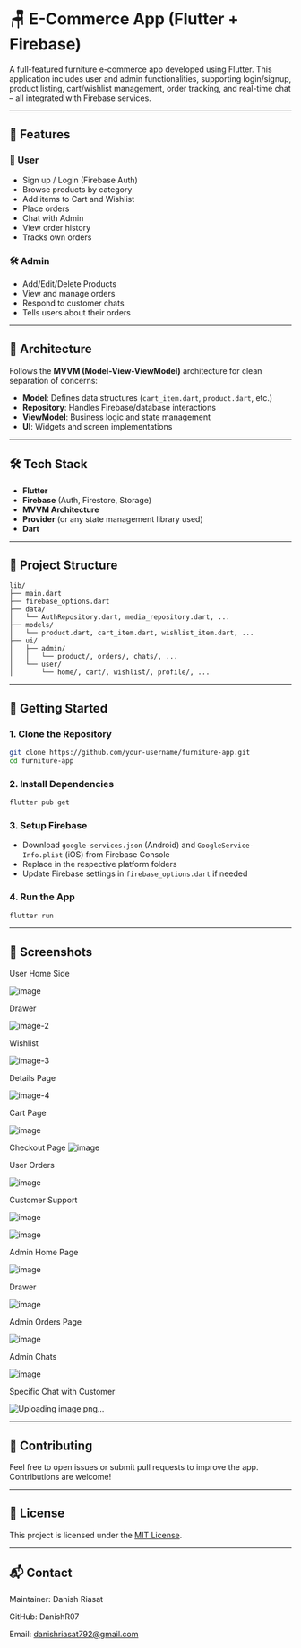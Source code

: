 
# 🪑 E-Commerce App (Flutter + Firebase)

A full-featured furniture e-commerce app developed using Flutter. This application includes user and admin functionalities, supporting login/signup, product listing, cart/wishlist management, order tracking, and real-time chat – all integrated with Firebase services.

---

## 📱 Features

### 👥 User
- Sign up / Login (Firebase Auth)
- Browse products by category
- Add items to Cart and Wishlist
- Place orders
- Chat with Admin
- View order history
- Tracks own orders

### 🛠️ Admin
- Add/Edit/Delete Products
- View and manage orders
- Respond to customer chats
- Tells users about their orders

---

## 🧱 Architecture

Follows the **MVVM (Model-View-ViewModel)** architecture for clean separation of concerns:

- **Model**: Defines data structures (`cart_item.dart`, `product.dart`, etc.)
- **Repository**: Handles Firebase/database interactions
- **ViewModel**: Business logic and state management
- **UI**: Widgets and screen implementations

---

## 🛠️ Tech Stack

- **Flutter**
- **Firebase** (Auth, Firestore, Storage)
- **MVVM Architecture**
- **Provider** (or any state management library used)
- **Dart**

---

## 📂 Project Structure

```
lib/
├── main.dart
├── firebase_options.dart
├── data/
│   └── AuthRepository.dart, media_repository.dart, ...
├── models/
│   └── product.dart, cart_item.dart, wishlist_item.dart, ...
├── ui/
│   ├── admin/
│   │   └── product/, orders/, chats/, ...
│   └── user/
│       └── home/, cart/, wishlist/, profile/, ...
```

---

## 🚀 Getting Started

### 1. Clone the Repository
```bash
git clone https://github.com/your-username/furniture-app.git
cd furniture-app
```

### 2. Install Dependencies
```bash
flutter pub get
```

### 3. Setup Firebase
- Download `google-services.json` (Android) and `GoogleService-Info.plist` (iOS) from Firebase Console
- Replace in the respective platform folders
- Update Firebase settings in `firebase_options.dart` if needed

### 4. Run the App
```bash
flutter run
```

---

## 📸 Screenshots

User Home Side

![image](https://github.com/user-attachments/assets/3cf564c9-d745-4646-b181-82fb46205963)

Drawer

![image-2](https://github.com/user-attachments/assets/5ccdcd7e-46da-4fd0-afa9-9c98b51ffeb8)

Wishlist

![image-3](https://github.com/user-attachments/assets/94b8ac96-4c76-4db8-9252-bf0f051660dd)

Details Page

![image-4](https://github.com/user-attachments/assets/39bf70d4-ac43-4767-809b-cfd8a548c92a)

Cart Page

![image](https://github.com/user-attachments/assets/4d54f4fc-5bc1-4048-bc56-ee5d0c99b30c)

Checkout Page
![image](https://github.com/user-attachments/assets/94e17728-243d-40ee-bc36-fd3d627d4ca4)

User Orders

![image](https://github.com/user-attachments/assets/f4dc5d2c-cb06-4a92-8546-297ad58dbb9a)

Customer Support

![image](https://github.com/user-attachments/assets/28ec32d2-efc9-45c4-abc4-782e140300fa)


![image](https://github.com/user-attachments/assets/7aea1069-bfa8-4e66-bd8d-0ca5c7ab6aee)

Admin Home Page

![image](https://github.com/user-attachments/assets/811cd843-ce31-44fe-997e-a7e60d1c665c)

Drawer

![image](https://github.com/user-attachments/assets/9e40a962-fe8d-4cae-8593-b52fb38acfbf)

Admin Orders Page

![image](https://github.com/user-attachments/assets/45dcfb75-4cdc-43c3-b521-bccd8717d056)

Admin Chats

![image](https://github.com/user-attachments/assets/0f3e5f74-7ae2-4397-90b7-e548e16f8e1e)

Specific Chat with Customer

![Uploading image.png…]()



---

## 🤝 Contributing

Feel free to open issues or submit pull requests to improve the app. Contributions are welcome!

---

## 📃 License

This project is licensed under the [MIT License](LICENSE).

---

## 📬 Contact

Maintainer: Danish Riasat

GitHub: DanishR07

Email: danishriasat792@gmail.com
